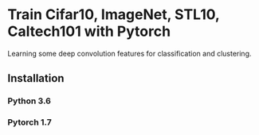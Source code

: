 # Train Cifar10, ImageNet, STL10, Caltech101 with Pytorch
Learning some deep convolution features for classification and clustering.
## Installation
### Python 3.6
### Pytorch 1.7
